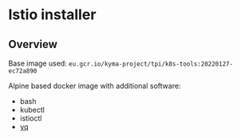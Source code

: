 # Istio installer

## Overview
Base image used: `eu.gcr.io/kyma-project/tpi/k8s-tools:20220127-ec72a890`

Alpine based docker image with additional software:
- bash
- kubectl
- istioctl
- [yq](https://github.com/mikefarah/yq)
